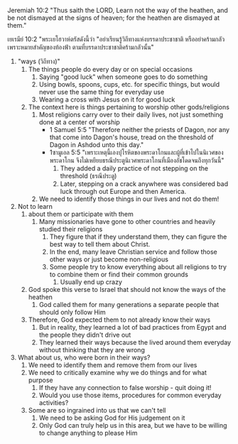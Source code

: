 Jeremiah 10:2 "Thus saith the LORD, Learn not the way of the heathen, and be not dismayed at the signs of heaven; for the heathen are dismayed at them."

เยเรมีย์ 10:2 "พระเยโฮวาห์ตรัสดังนี้ว่า "อย่าเรียนรู้วิถีทางแห่งบรรดาประชาชาติ หรืออย่าคร้ามกลัวเพราะหมายสำคัญของท้องฟ้า ตามที่บรรดาประชาชาติคร้ามกลัวนั้น"

1. "ways (วิถีทาง)"
    1. The things people do every day or on special occasions
        1. Saying "good luck" when someone goes to do something
        2. Using bowls, spoons, cups, etc. for specific things, but would never use the same thing for everyday use
        3. Wearing a cross with Jesus on it for good luck
    2. The context here is things pertaining to worship other gods/religions
        1. Most religions carry over to their daily lives, not just something done at a center of worship
            - 1 Samuel 5:5 "Therefore neither the priests of Dagon, nor any that come into Dagon's house, tread on the threshold of Dagon in Ashdod unto this day."
            - 1ซามูเอล 5:5 "เพราะเหตุนี้เองปุโรหิตของพระดาโกนและผู้ที่เข้าไปในนิเวศของพระดาโกน จึงไม่เหยียบธรณีประตูนิเวศพระดาโกนที่เมืองอัชโดดจนถึงทุกวันนี้"
                1. They added a daily practice of not stepping on the threshold (ธรณีประตู)
                2. Later, stepping on a crack anywhere was considered bad luck through out Europe and then America.
        2. We need to identify those things in our lives and not do them!
2. Not to learn
    1. about them or participate with them
        1. Many missionaries have gone to other countries and heavily studied their religions
            1. They figure that if they understand them, they can figure the best way to tell them about Christ.
            2. In the end, many leave Christian service and follow those other ways or just become non-religious
            3. Some people try to know everything about all religions to try to combine them or find their common grounds
                1. Usually end up crazy
    2. God spoke this verse to Israel that should not know the ways of the heathen
        1. God called them for many generations a separate people that should only follow Him
    3. Therefore, God expected them to not already know their ways
        1. But in reality, they learned a lot of bad practices from Egypt and the people they didn't drive out
        2. They learned their ways because the lived around them everyday without thinking that they are wrong
3. What about us, who were born in their ways?
    1. We need to identify them and remove them from our lives
    2. We need to critically examine why we do things and for what purpose
        1. If they have any connection to false worship - quit doing it!
        2. Would you use those items, procedures for common everyday activities?
    3. Some are so ingrained into us that we can't tell
        1. We need to be asking God for His judgement on it
        2. Only God can truly help us in this area, but we have to be willing to change anything to please Him